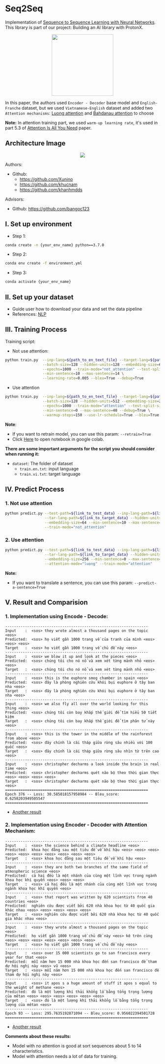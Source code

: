 # Seq2Seq

Implementation of [Sequence to Sequence Learning with Neural Networks](https://arxiv.org/pdf/1409.3215.pdf). This
library is part of our project: Building an AI library with ProtonX.

<p align="center">
    <img src='https://github.com/protonx-tf-03-projects/Seq2Seq/blob/main/assets/Team.png' width=200 class="center">
</p>

In this paper, the authors used `Encoder - Decoder` base model and `English-Franche` dataset, but we
used `Vietnamese-English` dataset and added two `Attention mechanisms`: [Luong attention](https://arxiv.org/pdf/1508.04025.pdf)
and [Bahdanau attention](https://arxiv.org/pdf/1409.0473.pdf) to choose

**Note:** In attention training part, we used `warm-up learning rate`, it's used in part 5.3
of [Attention Is All You Need](https://arxiv.org/pdf/1706.03762.pdf) paper.

## Architecture Image

<p align="center">
    <img src="https://github.com/protonx-tf-03-projects/Seq2Seq/blob/main/assets/Net.png">
</p>

Authors:

- Github:
    - https://github.com/Xunino
    - https://github.com/khucnam
    - https://github.com/khanhmdds

Advisors:

- Github: https://github.com/bangoc123

## I. Set up environment

- Step 1:

```bash
conda create -n {your_env_name} python==3.7.0
```

- Step 2:

```bash
conda env create -f environment.yml
```

- Step 3:

```bash
conda activate {your_env_name}
``` 

## II. Set up your dataset

- Guide user how to download your data and set the data pipeline
- References: [NLP](https://github.com/protonx-tf-03-projects/Seq2Seq/tree/main/dataset)

## III. Training Process

Training script:

- Not use attention:

```bash
python train.py  --inp-lang=${path_to_en_text_file} --target-lang=${path_to_vi_text_file} \
                 --batch-size=128 --hidden-units=128 --embedding-size=64 \
                 --epochs=1000 --train-mode="not_attention" --test-split-size=0.1 \
                 --min-sentence=10 --max-sentence=14 \
                 --learning-rate=0.005 --bleu=True --debug=True
```

- Use attention

```bash
python train.py  --inp-lang=${path_to_en_text_file} --target-lang=${path_to_vi_text_file} \
                 --batch-size=128 --hidden-units=512 --embedding-size=256 \
                 --epochs=1000 --train-mode="attention" --test-split-size=0.001 \
                 --min-sentence=0 --max-sentence=40 --debug=True \
                 --warmup-steps=150 --use-lr-schedule=True --bleu=True
```

**Note**:

- If you want to retrain model, you can use this param: ```--retrain=True```
- Click [Here](https://colab.research.google.com/drive/11X9pk2rdBAjXVQugfqxPDezZCuj8_QD9#scrollTo=jqC_yVxZ4qje) to open
  notebook in google colab.

**There are some important arguments for the script you should consider when running it:**

- `dataset`: The folder of dataset
    - `train.en.txt`: input language
    - `train.vi.txt`: target language

## IV. Predict Process

### 1. Not use attention

```bash
python predict.py --test-path=${link_to_test_data} --inp-lang-path=${link_to_input_data} \
                  --tar-lang-path=${link_to_target_data} --hidden-units=128 \
                  --embedding-size=64 --min-sentence=10 --max-sentence=14 \
                  --train-mode="not_attention"
```

### 2. Use attention

```bash
python predict.py --test-path=${link_to_test_data} --inp-lang-path=${link_to_input_data} \
                  --tar-lang-path=${link_to_target_data} --hidden-units=512 \
                  --embedding-size=256 --min-sentence=0 --max-sentence=40 \
                  --attention-mode="luong" --train-mode="attention"
```

**Note:**

- If you want to translate a sentence, you can use this param: `--predict-a-sentence=True`

## V. Result and Comparision

### 1. Implementation using Encode - Decode:

```
-----------------------------------------------------------------
Input    :  <sos> they wrote almost a thousand pages on the topic <eos>
Predicted:  <sos> họ viết gần 1000 trang về của tranh của mình <eos> <eos> <eos>
Target   :  <sos> họ viết gần 1000 trang về chủ đề này <eos>
-----------------------------------------------------------------
Input    :  <sos> we blow it up and look at the pieces <eos>
Predicted:  <sos> chúng tôi cho nó nổ và xem xét từng mảnh nhỏ <eos> <eos>
Target   :  <sos> chúng tôi cho nó nổ và xem xét từng mảnh nhỏ <eos>
-----------------------------------------------------------------
Input    :  <sos> this is the euphore smog chamber in spain <eos>
Predicted:  <sos> đây là phòng nghiên cứu khói bụi euphore ở tây ban nha <eos>
Target   :  <sos> đây là phòng nghiên cứu khói bụi euphore ở tây ban nha <eos>
-----------------------------------------------------------------
Input    :  <sos> we also fly all over the world looking for this thing <eos>
Predicted:  <sos> chúng tôi còn bay khắp thế giới để tìm hiểu 50 tiết kiệm
Target   :  <sos> chúng tôi còn bay khắp thế giới để tìm phân tử này <eos>
-----------------------------------------------------------------
Input    :  <sos> this is the tower in the middle of the rainforest from above <eos>
Predicted:  <sos> đây chính là cái tháp giữa rừng sâu nhiều với 100 quốc <eos>
Target   :  <sos> đây chính là cái tháp giữa rừng sâu nhìn từ trên cao <eos>
-----------------------------------------------------------------
Input    :  <sos> christopher decharms a look inside the brain in real time <eos>
Predicted:  <sos> christopher decharms quét não bộ theo thời gian thực <eos> <eos> <eos> <eos>
Target   :  <sos> christopher decharms quét não bộ theo thời gian thực <eos>
=================================================================
Epoch 376 -- Loss: 30.585018157958984 -- Bleu_score: 0.6258203949505547
=================================================================
```

- [Another result](https://github.com/protonx-tf-03-projects/Seq2Seq/blob/main/assets/result_1.png)

### 2. Implementation using Encoder - Decoder with Attention Mechanism:

```
-----------------------------------------------------------------
Input    :  <sos> the science behind a climate headline <eos>
Predicted:  khoa học đằng sau một tiêu đề về khí hậu <eos> <eos> <eos> <eos> <eos> <eos> <eos> <eos> <eos> <eos>
Target   :  <sos> khoa học đằng sau một tiêu đề về khí hậu <eos>
-----------------------------------------------------------------
Input    :  <sos> they are both two branches of the same field of atmospheric science <eos>
Predicted:  cả hai đều là một nhánh của cùng một lĩnh vực trong ngành khoa học khí quyển <eos> <eos> <eos>
Target   :  <sos> cả hai đều là một nhánh của cùng một lĩnh vực trong ngành khoa học khí quyển <eos>
-----------------------------------------------------------------
Input    :  <sos> that report was written by 620 scientists from 40 countries <eos>
Predicted:  nghiên cứu được viết bởi 620 nhà khoa học từ 40 quốc gia khác nhau <eos> <eos> <eos> <eos> <eos>
Target   :  <sos> nghiên cứu được viết bởi 620 nhà khoa học từ 40 quốc gia khác nhau <eos>
-----------------------------------------------------------------
Input    :  <sos> they wrote almost a thousand pages on the topic <eos>
Predicted:  họ viết gần 1000 trang về chủ đề này <eos> kê trên cùng <eos> <eos> <eos> <eos> <eos> <eos> <eos>
Target   :  <sos> họ viết gần 1000 trang về chủ đề này <eos>
-----------------------------------------------------------------
Input    :  <sos> over 15 000 scientists go to san francisco every year for that <eos>
Predicted:  mỗi năm hơn 15 000 nhà khoa học đến san francisco để tham dự hội nghị này <eos> vũ <eos>
Target   :  <sos> mỗi năm hơn 15 000 nhà khoa học đến san francisco để tham dự hội nghị này <eos>
-----------------------------------------------------------------
Input    :  <sos> it apos s a huge amount of stuff it apos s equal to the weight of methane <eos>
Predicted:  đó là một lượng khí thải khổng lồ bằng tổng trọng lượng của mêtan <eos> <eos> <eos> <eos> <eos> <eos>
Target   :  <sos> đó là một lượng khí thải khổng lồ bằng tổng trọng lượng của mêtan <eos>
-----------------------------------------------------------------
Epoch 93 -- Loss: 295.7635192871094 -- Bleu_score: 0.956022394501728
=================================================================
```

- [Another result](https://github.com/protonx-tf-03-projects/Seq2Seq/blob/main/assets/result_2.png)

**Comments about these results:**

- Model with no attention is good at sort sequences about 5 to 14 characteristics.
- Model with attention needs a lot of data for training.
